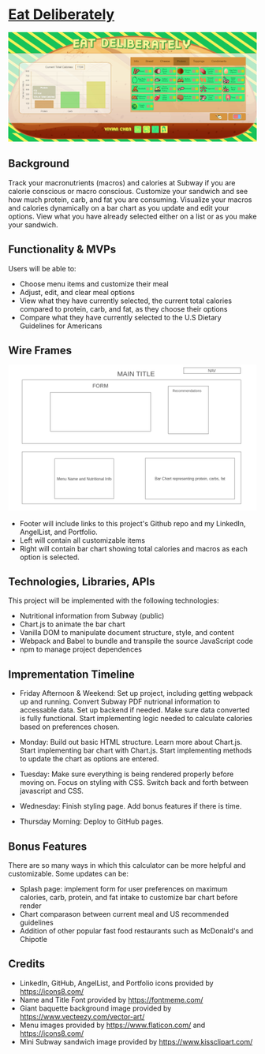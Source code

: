 # [Eat Deliberately](https://vnchen92.github.io/calorie_calc/)

![](https://github.com/vnchen92/calorie_calc/blob/main/assets/images/js-better-full.jpg?raw=true)

## Background

Track your macronutrients (macros) and calories at Subway if you are calorie conscious or macro conscious. Customize your sandwich and see how much protein, carb, and fat you are consuming. Visualize your macros and calories dynamically on a bar chart as you update and edit your options. View what you have already selected either on a list or as you make your sandwich.


## Functionality & MVPs

Users will be able to:
- Choose menu items and customize their meal
- Adjust, edit, and clear meal options
- View what they have currently selected, the current total calories compared to protein, carb, and fat, as they choose their options
- Compare what they have currently selected to the U.S Dietary Guidelines for Americans


## Wire Frames
![](assets/images/Homepage.png)
- Footer will include links to this project's Github repo and my LinkedIn, AngelList, and Portfolio.
- Left will contain all customizable items 
- Right will contain bar chart showing total calories and macros as each option is selected.


## Technologies, Libraries, APIs

This project will be implemented with the following technologies:
- Nutritional information from Subway (public)
- Chart.js to animate the bar chart
- Vanilla DOM to manipulate document structure, style, and content
- Webpack and Babel to bundle and transpile the source JavaScript code
- npm to manage project dependences


## Imprementation Timeline

- Friday Afternoon & Weekend: Set up project, including getting webpack up and running. Convert Subway PDF nutrional information to accessable data. Set up backend if needed. Make sure data converted is fully functional. Start implementing logic needed to calculate calories based on preferences chosen.

- Monday: Build out basic HTML structure. Learn more about Chart.js. Start implementing bar chart with Chart.js. Start implementing methods to update the chart as options are entered.

- Tuesday: Make sure everything is being rendered properly before moving on. Focus on styling with CSS. Switch back and forth between javascript and CSS.

- Wednesday: Finish styling page. Add bonus features if there is time.

- Thursday Morning: Deploy to GitHub pages.


## Bonus Features

There are so many ways in which this calculator can be more helpful and customizable. Some updates can be:
- Splash page: implement form for user preferences on maximum calories, carb, protein, and fat intake to customize bar chart before render
- Chart comparason between current meal and US recommended guidelines
- Addition of other popular fast food restaurants such as McDonald's and Chipotle


## Credits

- LinkedIn, GitHub, AngelList, and Portfolio icons provided by https://icons8.com/
- Name and Title Font provided by https://fontmeme.com/
- Giant baquette background image provided by https://www.vecteezy.com/vector-art/
- Menu images provided by https://www.flaticon.com/ and https://icons8.com/
- Mini Subway sandwich image provided by https://www.kissclipart.com/




